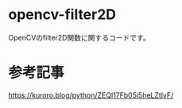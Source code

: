 # opencv-filter2D
OpenCVのfilter2D関数に関するコードです。

# 参考記事
https://kuroro.blog/python/ZEQl17Fb05i5heLZtlvF/
